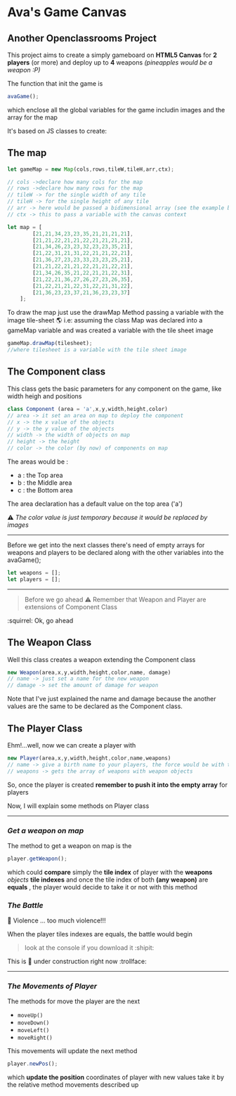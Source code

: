 

# Ava's Game Canvas
## Another Openclassrooms Project

This project aims to create a simply gameboard on  __HTML5 Canvas__ for __2 players__ (or more) and deploy up to __4__ weapons _(pineapples would be a weapon :P)_

The function that init the game is  
```js
avaGame();
```
which enclose all the global variables for the game includin images and the array for the map

It's based on JS classes to create:

## The map

```js
let gameMap = new Map(cols,rows,tileW,tileH,arr,ctx);

// cols ->declare how many cols for the map
// rows ->declare how many rows for the map
// tileW -> for the single width of any tile
// tileH -> for the single height of any tile
// arr -> here would be passed a bidimensional array (see the example below)
// ctx -> this to pass a variable with the canvas context

let map = [
        [21,21,34,23,23,35,21,21,21,21],
        [21,21,22,21,21,22,21,21,21,21],
        [21,34,26,23,23,32,23,23,35,21],
        [21,22,31,21,31,22,21,21,22,21],
        [21,36,27,23,23,33,23,23,25,21],
        [21,21,22,21,21,22,21,21,22,21],
        [21,34,26,35,21,22,21,21,22,31],
        [21,22,21,36,27,26,27,23,26,35],
        [21,22,21,21,22,31,22,21,31,22],
        [21,36,23,23,37,21,36,23,23,37]
    ];
```
To draw the map just use the drawMap Method passing a variable with the image tile-sheet :earth_americas:
i.e: assuming the class Map was declared into a gameMap variable and was created a variable with the tile sheet image

```js
gameMap.drawMap(tilesheet);
//where tilesheet is a variable with the tile sheet image
```

## The Component class

This class gets the basic parameters for any component on the game, like width heigh and positions

```js
class Component (area = 'a',x,y,width,height,color)
// area -> it set an area on map to deploy the component 
// x -> the x value of the objects
// y -> the y value of the objects
// width -> the width of objects on map
// height -> the height 
// color -> the color (by now) of components on map
```
The areas would be :
- a : the Top area
- b : the Middle area
- c : the Bottom area

The area declaration has a default value on the top area ('a')

:warning: _The color value is just temporary because it would be replaced by images_ 

---
Before we get into the next classes there's need of empty arrays for weapons and players to be declared along with the other variables into the avaGame();

```js
let weapons = [];
let players = [];
```
---

> Before we go ahead :warning: Remember that Weapon and Player are extensions of Component Class

:squirrel: Ok, go ahead


## The Weapon Class

Well this class creates a weapon extending the Component class
```js
new Weapon(area,x,y,width,height,color,name, damage)
// name -> just set a name for the new weapon
// damage -> set the amount of damage for weapon
```

Note that I've just explained the name and damage because the another values are the same to be declared as the Component class.



## The Player Class


<!-- /play yeah -->


Ehm!...well, now we can create a player with

```js 
new Player(area,x,y,width,height,color,name,weapons)
// name -> give a birth name to your players, the force would be with them 
// weapons -> gets the array of weapons with weapon objects
```

So, once the player is created __remember to push it into the empty array__ for players 

Now, I will explain some methods on Player class 

---
### _Get a weapon on map_


The method to get a weapon on map is the 
```js
player.getWeapon();
```
which could __compare__ simply the __tile index__ of player with the __weapons__ _objects_ __tile indexes__ and once the tile index of both __(any weapon)__ are __equals__ , the player would decide to take it or not with this method

### _The Battle_


<!-- /play dangerzone -->


:see_no_evil: Violence ... too much violence!!!

When the player tiles indexes are equals, the battle would begin
> look at the console if you download it :shipit:

This is :construction: under construction right now :trollface:

---
### _The Movements of Player_

The methods for move the player are the next
- `moveUp()`
- `moveDown()`
- `moveLeft()`
- `moveRight()`

This movements will update the next method

```js
player.newPos();
```
which __update the position__ coordinates of player with new values take it by the relative method movements described up

